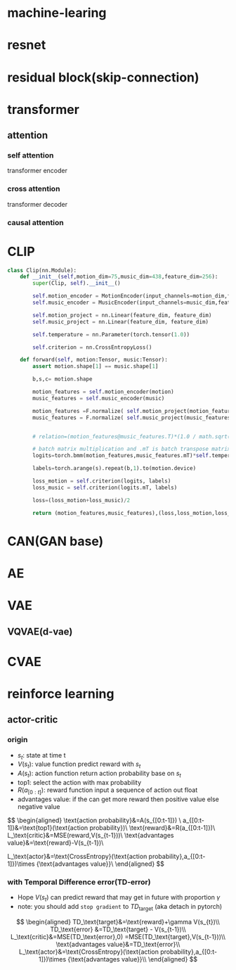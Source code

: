 # machine-learing

# resnet

# residual block(skip-connection)

# transformer

## attention

### self attention

transformer encoder

### cross attention

transformer decoder

### causal attention

# CLIP


```py
class Clip(nn.Module):
    def __init__(self,motion_dim=75,music_dim=438,feature_dim=256):
        super(Clip, self).__init__()

        self.motion_encoder = MotionEncoder(input_channels=motion_dim,feature_dim=feature_dim)
        self.music_encoder = MusicEncoder(input_channels=music_dim,feature_dim=feature_dim)

        self.motion_project = nn.Linear(feature_dim, feature_dim)
        self.music_project = nn.Linear(feature_dim, feature_dim)

        self.temperature = nn.Parameter(torch.tensor(1.0))

        self.criterion = nn.CrossEntropyLoss()

    def forward(self, motion:Tensor, music:Tensor):
        assert motion.shape[1] == music.shape[1]

        b,s,c= motion.shape

        motion_features = self.motion_encoder(motion)
        music_features = self.music_encoder(music)

        motion_features =F.normalize( self.motion_project(motion_features),p=2,dim=-1)
        music_features = F.normalize( self.music_project(music_features),p=2,dim=-1)


        # relation=(motion_features@music_features.T)*(1.0 / math.sqrt(c))

        # batch matrix multiplication and .mT is batch transpose matrix
        logits=torch.bmm(motion_features,music_features.mT)*self.temperature

        labels=torch.arange(s).repeat(b,1).to(motion.device)

        loss_motion = self.criterion(logits, labels)
        loss_music = self.criterion(logits.mT, labels)

        loss=(loss_motion+loss_music)/2

        return (motion_features,music_features),(loss,loss_motion,loss_music)
```

# CAN(GAN base)

# AE

# VAE

## VQVAE(d-vae)

# CVAE

# reinforce learning

## actor-critic

### origin
- $s_{t}$: state at time t
- $V(s_{t})$: value function predict reward with $s_{t}$
- $A(s_{t})$: action function return action probability base on $s_{t}$
- top1: select the action with max probability
- $R(a_{[0:t]})$: reward function input a sequence of action out float
- advantages value: if the can get more reward then positive value else negative value

$$
\begin{aligned}
\text{action probability}&=A(s_{[0:t-1]}) \\
a_{[0:t-1]}&=\text{top1}(\text{action probability})\\
\text{reward}&=R(a_{[0:t-1]})\\
L_\text{critic}&=MSE(reward,V(s_{t-1}))\\
\text{advantages value}&=\text{reward}-V(s_{t-1})\\

L_\text{actor}&=\text{CrossEntropy}(\text{action probability},a_{[0:t-1]})\times {\text{advantages value}}\\
\end{aligned}
$$

### with Temporal Difference error(TD-error)

- Hope $V(s_{t})$ can predict reward that may get in future with proportion $\gamma$
- note: you should add `stop gradient` to $TD_\text{target}$ (aka detach in pytorch)

$$
\begin{aligned}
TD_\text{target}&=\text{reward}+\gamma V(s_{t})\\
TD_\text{error} &=TD_\text{target} - V(s_{t-1})\\
L_\text{critic}&=MSE(TD_\text{error},0) =MSE(TD_\text{target},V(s_{t-1}))\\
\text{advantages value}&=TD_\text{error}\\
L_\text{actor}&=\text{CrossEntropy}(\text{action probability},a_{[0:t-1]})\times {\text{advantages value}}\\
\end{aligned}
$$
